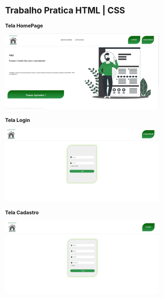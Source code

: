 # Trabalho Pratica HTML | CSS
 
### Tela HomePage
![Tela HomePage](https://raw.githubusercontent.com/WemersonSm/Trabalho_Pratica_Html_Css_Js/main/print/Home.JPG)

### Tela Login
![Tela Login](https://raw.githubusercontent.com/WemersonSm/Trabalho_Pratica_Html_Css_Js/main/print/Login.JPG)


### Tela Cadastro
![Tela Cadastro](https://raw.githubusercontent.com/WemersonSm/Trabalho_Pratica_Html_Css_Js/main/print/Cadastrar.JPG)